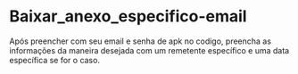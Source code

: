 # Baixar_anexo_especifico-email
 Após preencher com seu email e senha de apk no codigo, preencha as informações da maneira desejada com um remetente específico e uma data específica se for o caso.
